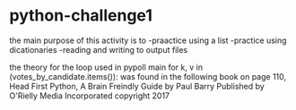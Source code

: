 # python-challenge1
the main purpose of this activity is to 
  -praactice using a list
  -practice using dicationaries
  -reading and writing to output files 

the theory for the loop used in pypoll main
for k, v in (votes_by_candidate.items()):
was found in the following book on page 110,
Head First Python, A Brain Freindly Guide
by Paul Barry
Published by O'Rielly Media Incorporated 
copyright 2017
